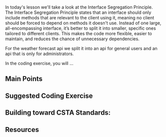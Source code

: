 In today's lesson we'll take a look at the Interface Segregation Principle.  The Interface Segregation Principle states that an interface should only include methods that are relevant to the client using it, meaning no client should be forced to depend on methods it doesn't use. Instead of one large, all-encompassing interface, it’s better to split it into smaller, specific ones tailored to different clients. This makes the code more flexible, easier to maintain, and reduces the chance of unnecessary dependencies.

For the weather forecast api we split it into an api for general users and an api that is only for administrators.  

In the coding exercise, you will ...

## Main Points

## Suggested Coding Exercise

## Building toward CSTA Standards:

## Resources
